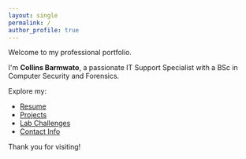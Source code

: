 ```yaml
---
layout: single
permalink: /
author_profile: true
---
```


Welcome to my professional portfolio. 


I'm **Collins Barmwato**, a passionate IT Support Specialist with a BSc in Computer Security and Forensics.

Explore my:

- [Resume](/resume/)
- [Projects](/projects/)
- [Lab Challenges](/labs/)
- [Contact Info](/contact/)

Thank you for visiting!

